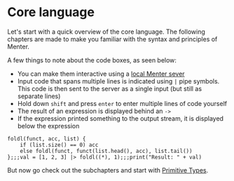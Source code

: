 # Core language

Let's start with a quick overview of the core language. The following chapters are made to make you familiar with the
syntax and principles of Menter.

A few things to note about the code boxes, as seen below:

- You can make them interactive using a [local Menter sever](Hints_evaluation_server.html)
- Input code that spans multiple lines is indicated using `|` pipe symbols. This code is then sent to the server as a
  single input (but still as separate lines)
- Hold down `shift` and press `enter` to enter multiple lines of code yourself
- The result of an expression is displayed behind an `->`
- If the expression printed something to the output stream, it is displayed below the expression

```result=(funct, acc, list) -> { if (list.size() == 0) acc else { foldl(funct, funct(list.head(), acc), list.tail()); }; };;;6;;;Result: 6
foldl(funct, acc, list) {
    if (list.size() == 0) acc
    else foldl(funct, funct(list.head(), acc), list.tail())
};;;val = [1, 2, 3] |> foldl((*), 1);;;print("Result: " + val)
```

But now go check out the subchapters and start with [Primitive Types](Core_Language_primitive_types.html).
